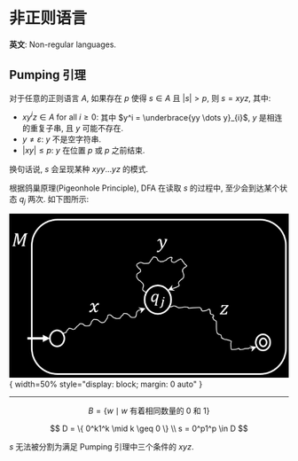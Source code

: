 # 非正则语言

**英文**: Non-regular languages.

## Pumping 引理

对于任意的正则语言 $A$, 如果存在 $p$ 使得 $s \in A$ 且 $|s| > p$, 则 $s = xyz$, 其中:

- $xy^iz \in A \text{ for all } i \geq 0$: 其中 $y^i = \underbrace{yy \dots y}_{i}$, $y$ 是相连的重复子串, 且 $y$ 可能不存在.
- $y \neq \varepsilon$: $y$ 不是空字符串.
- $|xy| \leq p$: $y$ 在位置 $p$ 或 $p$ 之前结束.

换句话说, $s$ 会呈现某种 $xyy \dots yz$ 的模式.

根据鸽巢原理(Pigeonhole Principle), DFA 在读取 $s$ 的过程中, 至少会到达某个状态 $q_j$ 两次. 如下图所示:

![](assets/pumping_lemma.png){ width=50% style="display: block; margin: 0 auto" }  

---

$$
B = \{ w \mid w \text{ 有着相同数量的 0 和 1} \}
$$

$$
D = \{ 0^k1^k \mid k \geq 0 \} \\
s = 0^p1^p \in D
$$

$s$ 无法被分割为满足 Pumping 引理中三个条件的 $xyz$.
